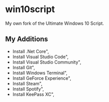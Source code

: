 # win10script

My own fork of the Ultimate Windows 10 Script.

## My Additions

- Install .Net Core",
- Install Visual Studio Code",
- Install Visual Studio Community",
- Install Git",
- Install Windows Terminal",
- Install GeForce Experience",
- Install Steam",
- Install Spotify",
- Install KeePass XC",
